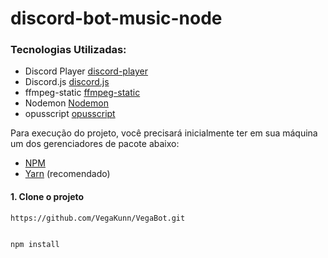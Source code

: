 # discord-bot-music-node

### Tecnologias Utilizadas:

- Discord Player [discord-player](https://www.npmjs.com/package/discord-player)
- Discord.js [discord.js](https://discord.js.org/#/)
- ffmpeg-static [ffmpeg-static](https://www.npmjs.com/package/ffmpeg-static)
- Nodemon [Nodemon](https://www.npmjs.com/package/nodemon)
- opusscript [opusscript](https://www.npmjs.com/package/opusscript)

<p>Para execução do projeto, você precisará inicialmente ter em sua máquina um dos gerenciadores de pacote abaixo: </p>

- [NPM](https://www.npmjs.com/)
- [Yarn](https://yarnpkg.com/lang/en/) (recomendado)

<p>

#### 1. Clone o projeto

```
https://github.com/VegaKunn/VegaBot.git
 
 
npm install
 
